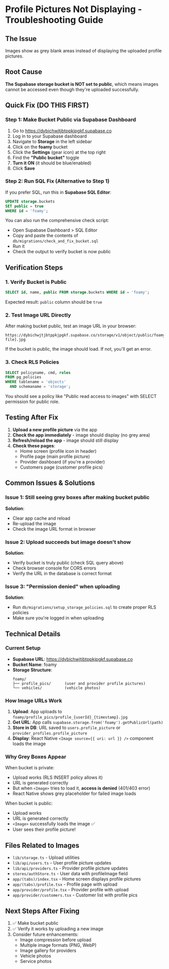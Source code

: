 # Profile Pictures Not Displaying - Troubleshooting Guide

## The Issue
Images show as grey blank areas instead of displaying the uploaded profile pictures.

## Root Cause
**The Supabase storage bucket is NOT set to public**, which means images cannot be accessed even though they're uploaded successfully.

## Quick Fix (DO THIS FIRST)

### Step 1: Make Bucket Public via Supabase Dashboard

1. Go to https://dybichwjtjbtppkjpgkf.supabase.co
2. Log in to your Supabase dashboard
3. Navigate to **Storage** in the left sidebar
4. Click on the **foamy** bucket
5. Click the **Settings** (gear icon) at the top right
6. Find the **"Public bucket"** toggle
7. **Turn it ON** (it should be blue/enabled)
8. Click **Save**

### Step 2: Run SQL Fix (Alternative to Step 1)

If you prefer SQL, run this in **Supabase SQL Editor**:

```sql
UPDATE storage.buckets
SET public = true
WHERE id = 'foamy';
```

You can also run the comprehensive check script:
- Open Supabase Dashboard > SQL Editor
- Copy and paste the contents of `db/migrations/check_and_fix_bucket.sql`
- Run it
- Check the output to verify bucket is now public

## Verification Steps

### 1. Verify Bucket is Public
```sql
SELECT id, name, public FROM storage.buckets WHERE id = 'foamy';
```
Expected result: `public` column should be `true`

### 2. Test Image URL Directly
After making bucket public, test an image URL in your browser:
```
https://dybichwjtjbtppkjpgkf.supabase.co/storage/v1/object/public/foamy/profile_pics/[some-file].jpg
```

If the bucket is public, the image should load. If not, you'll get an error.

### 3. Check RLS Policies
```sql
SELECT policyname, cmd, roles
FROM pg_policies
WHERE tablename = 'objects'
  AND schemaname = 'storage';
```

You should see a policy like "Public read access to images" with SELECT permission for public role.

## Testing After Fix

1. **Upload a new profile picture** via the app
2. **Check the app immediately** - image should display (no grey area)
3. **Refresh/reload the app** - image should still display
4. **Check these pages**:
   - Home screen (profile icon in header)
   - Profile page (main profile picture)
   - Provider dashboard (if you're a provider)
   - Customers page (customer profile pics)

## Common Issues & Solutions

### Issue 1: Still seeing grey boxes after making bucket public
**Solution**:
- Clear app cache and reload
- Re-upload the image
- Check the image URL format in browser

### Issue 2: Upload succeeds but image doesn't show
**Solution**:
- Verify bucket is truly public (check SQL query above)
- Check browser console for CORS errors
- Verify the URL in the database is correct format

### Issue 3: "Permission denied" when uploading
**Solution**:
- Run `db/migrations/setup_storage_policies.sql` to create proper RLS policies
- Make sure you're logged in when uploading

## Technical Details

### Current Setup
- **Supabase URL**: https://dybichwjtjbtppkjpgkf.supabase.co
- **Bucket Name**: foamy
- **Storage Structure**:
  ```
  foamy/
  ├── profile_pics/      (user and provider profile pictures)
  └── vehicles/          (vehicle photos)
  ```

### How Image URLs Work

1. **Upload**: App uploads to `foamy/profile_pics/profile_{userId}_{timestamp}.jpg`
2. **Get URL**: App calls `supabase.storage.from('foamy').getPublicUrl(path)`
3. **Store in DB**: URL saved to `users.profile_picture` or `provider_profiles.profile_picture`
4. **Display**: React Native `<Image source={{ uri: url }} />` component loads the image

### Why Grey Boxes Appear

When bucket is private:
- Upload works (RLS INSERT policy allows it)
- URL is generated correctly
- But when `<Image>` tries to load it, **access is denied** (401/403 error)
- React Native shows grey placeholder for failed image loads

When bucket is public:
- Upload works
- URL is generated correctly
- `<Image>` successfully loads the image ✅
- User sees their profile picture!

## Files Related to Images

- `lib/storage.ts` - Upload utilities
- `lib/api/users.ts` - User profile picture updates
- `lib/api/providers.ts` - Provider profile picture updates
- `stores/authStore.ts` - User data with profileImage field
- `app/(tabs)/index.tsx` - Home screen displays profile pictures
- `app/(tabs)/profile.tsx` - Profile page with upload
- `app/provider/profile.tsx` - Provider profile with upload
- `app/provider/customers.tsx` - Customer list with profile pics

## Next Steps After Fixing

1. ✅ Make bucket public
2. ✅ Verify it works by uploading a new image
3. Consider future enhancements:
   - Image compression before upload
   - Multiple image formats (PNG, WebP)
   - Image gallery for providers
   - Vehicle photos
   - Service photos
